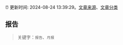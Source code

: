 :alarm_clock: 更新时间: 2024-08-24 13:39:29。[文章来源](/README.md)、[文章分类](/TAGS.md)

## 报告


> 关键字：`报告`、`月报`



